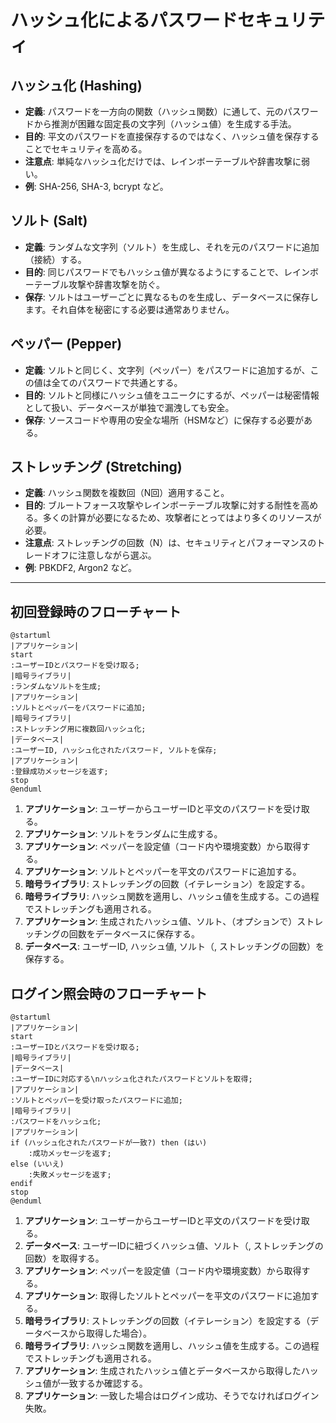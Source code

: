 # ハッシュ化によるパスワードセキュリティ


## ハッシュ化 (Hashing)

- **定義**: パスワードを一方向の関数（ハッシュ関数）に通して、元のパスワードから推測が困難な固定長の文字列（ハッシュ値）を生成する手法。
- **目的**: 平文のパスワードを直接保存するのではなく、ハッシュ値を保存することでセキュリティを高める。
- **注意点**: 単純なハッシュ化だけでは、レインボーテーブルや辞書攻撃に弱い。
- **例**: SHA-256, SHA-3, bcrypt など。

## ソルト (Salt)

- **定義**: ランダムな文字列（ソルト）を生成し、それを元のパスワードに追加（接続）する。
- **目的**: 同じパスワードでもハッシュ値が異なるようにすることで、レインボーテーブル攻撃や辞書攻撃を防ぐ。
- **保存**: ソルトはユーザーごとに異なるものを生成し、データベースに保存します。それ自体を秘密にする必要は通常ありません。
  
## ペッパー (Pepper)

- **定義**: ソルトと同じく、文字列（ペッパー）をパスワードに追加するが、この値は全てのパスワードで共通とする。
- **目的**: ソルトと同様にハッシュ値をユニークにするが、ペッパーは秘密情報として扱い、データベースが単独で漏洩しても安全。
- **保存**: ソースコードや専用の安全な場所（HSMなど）に保存する必要がある。

## ストレッチング (Stretching)

- **定義**: ハッシュ関数を複数回（N回）適用すること。
- **目的**: ブルートフォース攻撃やレインボーテーブル攻撃に対する耐性を高める。多くの計算が必要になるため、攻撃者にとってはより多くのリソースが必要。
- **注意点**: ストレッチングの回数（N）は、セキュリティとパフォーマンスのトレードオフに注意しながら選ぶ。
- **例**: PBKDF2, Argon2 など。

---





## 初回登録時のフローチャート
``` plantuml
@startuml
|アプリケーション|
start
:ユーザーIDとパスワードを受け取る;
|暗号ライブラリ|
:ランダムなソルトを生成;
|アプリケーション|
:ソルトとペッパーをパスワードに追加;
|暗号ライブラリ|
:ストレッチング用に複数回ハッシュ化;
|データベース|
:ユーザーID, ハッシュ化されたパスワード, ソルトを保存;
|アプリケーション|
:登録成功メッセージを返す;
stop
@enduml

```
1. **アプリケーション**: ユーザーからユーザーIDと平文のパスワードを受け取る。
2. **アプリケーション**: ソルトをランダムに生成する。
3. **アプリケーション**: ペッパーを設定値（コード内や環境変数）から取得する。
4. **アプリケーション**: ソルトとペッパーを平文のパスワードに追加する。
5. **暗号ライブラリ**: ストレッチングの回数（イテレーション）を設定する。
6. **暗号ライブラリ**: ハッシュ関数を適用し、ハッシュ値を生成する。この過程でストレッチングも適用される。
7. **アプリケーション**: 生成されたハッシュ値、ソルト、（オプションで）ストレッチングの回数をデータベースに保存する。
8. **データベース**: ユーザーID, ハッシュ値, ソルト（, ストレッチングの回数）を保存する。



## ログイン照会時のフローチャート

``` plantuml
@startuml
|アプリケーション|
start
:ユーザーIDとパスワードを受け取る;
|暗号ライブラリ|
|データベース|
:ユーザーIDに対応する\nハッシュ化されたパスワードとソルトを取得;
|アプリケーション|
:ソルトとペッパーを受け取ったパスワードに追加;
|暗号ライブラリ|
:パスワードをハッシュ化;
|アプリケーション|
if (ハッシュ化されたパスワードが一致?) then (はい)
    :成功メッセージを返す;
else (いいえ)
    :失敗メッセージを返す;
endif
stop
@enduml

```

1. **アプリケーション**: ユーザーからユーザーIDと平文のパスワードを受け取る。
2. **データベース**: ユーザーIDに紐づくハッシュ値、ソルト（, ストレッチングの回数）を取得する。
3. **アプリケーション**: ペッパーを設定値（コード内や環境変数）から取得する。
4. **アプリケーション**: 取得したソルトとペッパーを平文のパスワードに追加する。
5. **暗号ライブラリ**: ストレッチングの回数（イテレーション）を設定する（データベースから取得した場合）。
6. **暗号ライブラリ**: ハッシュ関数を適用し、ハッシュ値を生成する。この過程でストレッチングも適用される。
7. **アプリケーション**: 生成されたハッシュ値とデータベースから取得したハッシュ値が一致するか確認する。
8. **アプリケーション**: 一致した場合はログイン成功、そうでなければログイン失敗。

